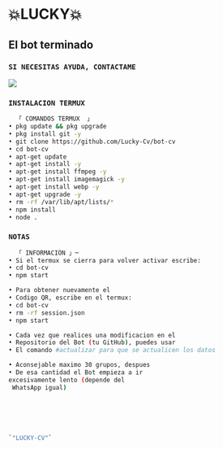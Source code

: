 # **💥LUCKY💥**

## El bot terminado 

### `SI NECESITAS AYUDA, CONTACTAME`
<a href="http://wa.me/34642919120" target="blank"><img src="https://img.shields.io/badge/LUCKY-25D366?style=for-the-badge&logo=whatsapp&logoColor=white" /></a>


### `INSTALACION TERMUX`
```bash
  「 COMANDOS TERMUX  」
• pkg update && pkg upgrade
• pkg install git -y
• git clone https://github.com/Lucky-Cv/bot-cv
• cd bot-cv
• apt-get update
• apt-get install -y
• apt-get install ffmpeg -y
• apt-get install imagemagick -y
• apt-get install webp -y
• apt-get upgrade -y
• rm -rf /var/lib/apt/lists/*
• npm install
• node .

```
### `NOTAS`
```bash
  「 INFORMACIÓN 」─
• Si el termux se cierra para volver activar escribe:
• cd bot-cv
• npm start 

• Para obtener nuevamente el 
• Codigo QR, escribe en el termux:
• cd bot-cv 
• rm -rf session.json
• npm start

• Cada vez que realices una modificacion en el
• Repositorio del Bot (tu GitHub), puedes usar 
• El comando #actualizar para que se actualicen los datos

• Aconsejable maximo 30 grupos, despues 
• De esa cantidad el Bot empieza a ir 
excesivamente lento (depende del
 WhatsApp igual)

```
```bash





`"LUCKY-CV"` 
```
